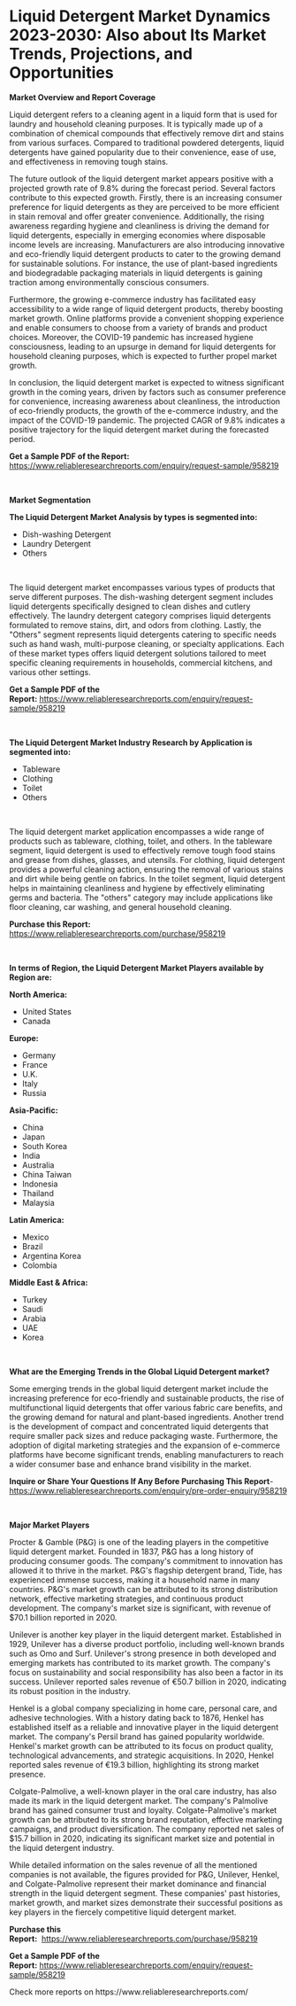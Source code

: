 <p><h1>Liquid Detergent Market Dynamics 2023-2030: Also about Its Market Trends, Projections, and Opportunities</h1></p><p><strong>Market Overview and Report Coverage</strong></p>
<p><p>Liquid detergent refers to a cleaning agent in a liquid form that is used for laundry and household cleaning purposes. It is typically made up of a combination of chemical compounds that effectively remove dirt and stains from various surfaces. Compared to traditional powdered detergents, liquid detergents have gained popularity due to their convenience, ease of use, and effectiveness in removing tough stains.</p><p>The future outlook of the liquid detergent market appears positive with a projected growth rate of 9.8% during the forecast period. Several factors contribute to this expected growth. Firstly, there is an increasing consumer preference for liquid detergents as they are perceived to be more efficient in stain removal and offer greater convenience. Additionally, the rising awareness regarding hygiene and cleanliness is driving the demand for liquid detergents, especially in emerging economies where disposable income levels are increasing. Manufacturers are also introducing innovative and eco-friendly liquid detergent products to cater to the growing demand for sustainable solutions. For instance, the use of plant-based ingredients and biodegradable packaging materials in liquid detergents is gaining traction among environmentally conscious consumers.</p><p>Furthermore, the growing e-commerce industry has facilitated easy accessibility to a wide range of liquid detergent products, thereby boosting market growth. Online platforms provide a convenient shopping experience and enable consumers to choose from a variety of brands and product choices. Moreover, the COVID-19 pandemic has increased hygiene consciousness, leading to an upsurge in demand for liquid detergents for household cleaning purposes, which is expected to further propel market growth.</p><p>In conclusion, the liquid detergent market is expected to witness significant growth in the coming years, driven by factors such as consumer preference for convenience, increasing awareness about cleanliness, the introduction of eco-friendly products, the growth of the e-commerce industry, and the impact of the COVID-19 pandemic. The projected CAGR of 9.8% indicates a positive trajectory for the liquid detergent market during the forecasted period.</p></p>
<p><strong>Get a Sample PDF of the Report:</strong> <a href="https://www.reliableresearchreports.com/enquiry/request-sample/958219">https://www.reliableresearchreports.com/enquiry/request-sample/958219</a></p>
<p>&nbsp;</p>
<p><strong>Market Segmentation</strong></p>
<p><strong>The Liquid Detergent Market Analysis by types is segmented into:</strong></p>
<p><ul><li>Dish-washing Detergent</li><li>Laundry Detergent</li><li>Others</li></ul></p>
<p>&nbsp;</p>
<p><p>The liquid detergent market encompasses various types of products that serve different purposes. The dish-washing detergent segment includes liquid detergents specifically designed to clean dishes and cutlery effectively. The laundry detergent category comprises liquid detergents formulated to remove stains, dirt, and odors from clothing. Lastly, the "Others" segment represents liquid detergents catering to specific needs such as hand wash, multi-purpose cleaning, or specialty applications. Each of these market types offers liquid detergent solutions tailored to meet specific cleaning requirements in households, commercial kitchens, and various other settings.</p></p>
<p><strong>Get a Sample PDF of the Report:</strong>&nbsp;<a href="https://www.reliableresearchreports.com/enquiry/request-sample/958219">https://www.reliableresearchreports.com/enquiry/request-sample/958219</a></p>
<p>&nbsp;</p>
<p><strong>The Liquid Detergent Market Industry Research by Application is segmented into:</strong></p>
<p><ul><li>Tableware</li><li>Clothing</li><li>Toilet</li><li>Others</li></ul></p>
<p>&nbsp;</p>
<p><p>The liquid detergent market application encompasses a wide range of products such as tableware, clothing, toilet, and others. In the tableware segment, liquid detergent is used to effectively remove tough food stains and grease from dishes, glasses, and utensils. For clothing, liquid detergent provides a powerful cleaning action, ensuring the removal of various stains and dirt while being gentle on fabrics. In the toilet segment, liquid detergent helps in maintaining cleanliness and hygiene by effectively eliminating germs and bacteria. The "others" category may include applications like floor cleaning, car washing, and general household cleaning.</p></p>
<p><strong>Purchase this Report:</strong>&nbsp; <a href="https://www.reliableresearchreports.com/purchase/958219">https://www.reliableresearchreports.com/purchase/958219</a></p>
<p>&nbsp;</p>
<p><strong>In terms of Region, the Liquid Detergent Market Players available by Region are:</strong></p>
<p>
    <p> <strong> North America: </strong>
        <ul>
            <li>United States</li>
            <li>Canada</li>
        </ul>
        </p> 
    <p> <strong> Europe: </strong>
        <ul>
            <li>Germany</li>
            <li>France</li>
            <li>U.K.</li>
            <li>Italy</li>
            <li>Russia</li>
        </ul>
        </p> 
    <p> <strong> Asia-Pacific: </strong>
        <ul>
            <li>China</li>
            <li>Japan</li>
            <li>South Korea</li>
            <li>India</li>
            <li>Australia</li>
            <li>China Taiwan</li>
            <li>Indonesia</li>
            <li>Thailand</li>
            <li>Malaysia</li>
        </ul>
        </p> 
    <p> <strong> Latin America: </strong>
        <ul>
            <li>Mexico</li>
            <li>Brazil</li>
            <li>Argentina Korea</li>
            <li>Colombia</li>
        </ul>
        </p> 
    <p> <strong> Middle East & Africa: </strong>
        <ul>
            <li>Turkey</li>
            <li>Saudi</li>
            <li>Arabia</li>
            <li>UAE</li>
            <li>Korea</li>
        </ul>
    </p>
    </p>
<p>&nbsp;</p>
<p><strong>What are the Emerging Trends in the Global Liquid Detergent market?</strong></p>
<p><p>Some emerging trends in the global liquid detergent market include the increasing preference for eco-friendly and sustainable products, the rise of multifunctional liquid detergents that offer various fabric care benefits, and the growing demand for natural and plant-based ingredients. Another trend is the development of compact and concentrated liquid detergents that require smaller pack sizes and reduce packaging waste. Furthermore, the adoption of digital marketing strategies and the expansion of e-commerce platforms have become significant trends, enabling manufacturers to reach a wider consumer base and enhance brand visibility in the market.</p></p>
<p><strong>Inquire or Share Your Questions If Any Before Purchasing This Report</strong>- <a href="https://www.reliableresearchreports.com/enquiry/pre-order-enquiry/958219">https://www.reliableresearchreports.com/enquiry/pre-order-enquiry/958219</a></p>
<p>&nbsp;</p>
<p><strong>Major Market Players</strong></p>
<p><p>Procter & Gamble (P&G) is one of the leading players in the competitive liquid detergent market. Founded in 1837, P&G has a long history of producing consumer goods. The company's commitment to innovation has allowed it to thrive in the market. P&G's flagship detergent brand, Tide, has experienced immense success, making it a household name in many countries. P&G's market growth can be attributed to its strong distribution network, effective marketing strategies, and continuous product development. The company's market size is significant, with revenue of $70.1 billion reported in 2020.</p><p>Unilever is another key player in the liquid detergent market. Established in 1929, Unilever has a diverse product portfolio, including well-known brands such as Omo and Surf. Unilever's strong presence in both developed and emerging markets has contributed to its market growth. The company's focus on sustainability and social responsibility has also been a factor in its success. Unilever reported sales revenue of €50.7 billion in 2020, indicating its robust position in the industry.</p><p>Henkel is a global company specializing in home care, personal care, and adhesive technologies. With a history dating back to 1876, Henkel has established itself as a reliable and innovative player in the liquid detergent market. The company's Persil brand has gained popularity worldwide. Henkel's market growth can be attributed to its focus on product quality, technological advancements, and strategic acquisitions. In 2020, Henkel reported sales revenue of €19.3 billion, highlighting its strong market presence.</p><p>Colgate-Palmolive, a well-known player in the oral care industry, has also made its mark in the liquid detergent market. The company's Palmolive brand has gained consumer trust and loyalty. Colgate-Palmolive's market growth can be attributed to its strong brand reputation, effective marketing campaigns, and product diversification. The company reported net sales of $15.7 billion in 2020, indicating its significant market size and potential in the liquid detergent industry.</p><p>While detailed information on the sales revenue of all the mentioned companies is not available, the figures provided for P&G, Unilever, Henkel, and Colgate-Palmolive represent their market dominance and financial strength in the liquid detergent segment. These companies' past histories, market growth, and market sizes demonstrate their successful positions as key players in the fiercely competitive liquid detergent market.</p></p>
<p><strong>Purchase this Report:</strong>&nbsp;&nbsp;<a href="https://www.reliableresearchreports.com/purchase/958219">https://www.reliableresearchreports.com/purchase/958219</a></p>
<p></p>
<p><strong>Get a Sample PDF of the Report:</strong>&nbsp;<a href="https://www.reliableresearchreports.com/enquiry/request-sample/958219">https://www.reliableresearchreports.com/enquiry/request-sample/958219</a></p>
<p>Check more reports on https://www.reliableresearchreports.com/</p>
